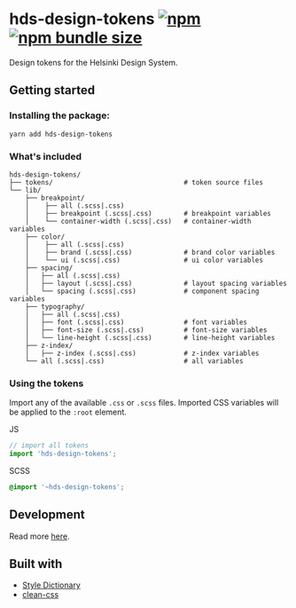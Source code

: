 # hds-design-tokens [![npm](https://img.shields.io/npm/v/hds-design-tokens?style=flat-square)](https://www.npmjs.com/package/hds-design-tokens) [![npm bundle size](https://img.shields.io/bundlephobia/minzip/hds-design-tokens?label=gzipped%20size&style=flat-square)](https://bundlephobia.com/result?p=hds-design-tokens)

Design tokens for the Helsinki Design System.

## Getting started

### Installing the package:

```
yarn add hds-design-tokens
```

### What's included

```
hds-design-tokens/
├── tokens/                                 # token source files
└── lib/
    ├── breakpoint/
    │    ├── all (.scss|.css)
    │    ├── breakpoint (.scss|.css)        # breakpoint variables
    │    └── container-width (.scss|.css)   # container-width variables
    ├── color/
    │    ├── all (.scss|.css)
    │    ├── brand (.scss|.css)             # brand color variables
    │    └── ui (.scss|.css)                # ui color variables
    ├── spacing/                            
    │   ├── all (.scss|.css)
    │   ├── layout (.scss|.css)             # layout spacing variables
    │   └── spacing (.scss|.css)            # component spacing variables
    ├── typography/                            
    │   ├── all (.scss|.css)
    │   ├── font (.scss|.css)               # font variables
    │   ├── font-size (.scss|.css)          # font-size variables
    │   └── line-height (.scss|.css)        # line-height variables
    ├── z-index/ 
    │   ├── z-index (.scss|.css)            # z-index variables
    └── all (.scss|.css)                    # all variables
```

### Using the tokens
Import any of the available `.css` or `.scss` files. Imported CSS variables will be applied to the `:root` element.

JS
```js
// import all tokens
import 'hds-design-tokens';
```

SCSS
```scss
@import '~hds-design-tokens';
```

## Development
Read more [here](DEVELOPMENT.md).

## Built with
- [Style Dictionary](https://github.com/amzn/style-dictionary)
- [clean-css](https://github.com/jakubpawlowicz/clean-css-cli)

